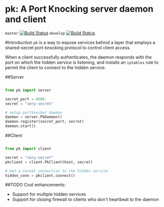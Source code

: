 pk: A Port Knocking server daemon and client
===
`master` [![Build Status](https://travis-ci.org/anrosent/pk.svg?branch=master)](https://travis-ci.org/anrosent/pk)
`develop` [![Build Status](https://travis-ci.org/anrosent/pk.svg?branch=develop)](https://travis-ci.org/anrosent/pk)

#Introduction
`pk` is a way to expose services behind a layer that employs a shared-secret port-knocking protocol to control client access.

When a client successfully authenticates, the daemon responds with the port on which the hidden service is listening, and installs an `iptables` rule to permit the client to connect to the hidden service.

##Server

```python

from pk import server

secret_port = 8080
secret = "very-secret"

# setup portknocker daemon
daemon = server.PkDaemon()
daemon.register(secret_port, secret)
daemon.start()
```

##Client

```python

from pk import client

secret = "very-secret"
pkclient = client.PkClient(host, secret)

# Get a socket connection to the hidden service
hidden_conn = pkclient.connect()
```

##TODO
Cool enhancements:

 - Support for multiple hidden services
 - Support for closing firewall to clients who don't heartbeat to the daemon
